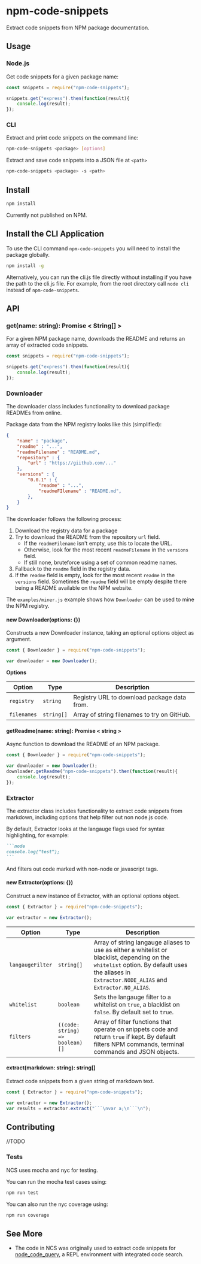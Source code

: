 # npm-code-snippets

Extract code snippets from NPM package documentation.

## Usage

### Node.js

Get code snippets for a given package name:

```js
const snippets = require("npm-code-snippets");

snippets.get("express").then(function(result){
	console.log(result);
});
```

### CLI

Extract and print code snippets on the command line:

```sh
npm-code-snippets <package> [options]
```

Extract and save code snippets into a JSON file at `<path>`

```sh
npm-code-snippets <package> -s <path>
```

 ## Install
 
 ```sh
 npm install
 ```

 Currently not published on NPM.

 ## Install the CLI Application

To use the CLI command `npm-code-snippets` you will need to install the package globally.

```sh
npm install -g 
```

Alternatively, you can run the cli.js file directly without installing if you have the path to the cli.js file. For example, from the root directory call `node cli` instead of `npm-code-snippets`.

## API

### get(name: string): Promise < String[] >

For a given NPM package name, downloads the README and returns an array of extracted code snippets.


```js
const snippets = require("npm-code-snippets");

snippets.get("express").then(function(result){
	console.log(result);
});
```

### Downloader

The downloader class includes functionality to download package READMEs from online.

Package data from the NPM registry looks like this (simplified):

```json
{
    "name" : "package",
    "readme" : "...",
    "readmeFilename" : "README.md",
    "repository" : {
        "url" : "https://giithub.com/..."
    },
    "versions" : {
        "0.0.1" : {
            "readme" : "...",
            "readmeFIlename" : "README.md",
        },
    }
}
```

The downloader follows the following process:

1. Download the registry data for a package
2. Try to download the README from the repository `url` field.
    - If the `readmeFilename` isn't empty, use this to locate the URL.
    - Otherwise, look for the most recent `readmeFilename` in the `versions` field.
    - If still none, bruteforce using a set of common readme names.
3. Fallback to the `readme` field in the registry data.
4. If the `readme` field is empty, look for the most recent `readme` in the `versions` field. Sometimes the `readme` field will be empty despite there being a README available on the NPM website.

The `examples/miner.js` example shows how `Downloader` can be used to mine the NPM registry.

#### new Downloader(options: {})

Constructs a new Downloader instance, taking an optional options object as argument.

```js
const { Downloader } = require("npm-code-snippets");

var downloader = new Downloader();
```

**Options**

|Option|Type|Description|
|-|-|-|
|`registry`|`string`|Registry URL to download package data from.
|`filenames`|`string[]`|Array of string filenames to try on GitHub.

#### getReadme(name: string): Promise < string >

Async function to download the README of an NPM package.

```js
const { Downloader } = require("npm-code-snippets");

var downloader = new Downloader();
downloader.getReadme("npm-code-snippets").then(function(result){
    console.log(result);
});
```

### Extractor

The extractor class includes functionality to extract code snippets from markdown, including options that help filter out non node.js code. 

By default, Extractor looks at the langauge flags used for syntax highlighting, for example:

````markdown
```node
console.log("test");
```
````

And filters out code marked with non-node or javascript tags.

#### new Extractor(options: {})
Construct a new instance of Extractor, with an optional options object.

```js
const { Extractor } = require("npm-code-snippets");

var extractor = new Extractor();
```

|Option|Type|Description|
|-|-|-|
|`langaugeFilter`|`string[]`|Array of string langauge aliases to use as either a whitelist or blacklist, depending on the `whitelist` option. By default uses the aliases in `Extractor.NODE_ALIAS` and `Extractor.NO_ALIAS`. 
|`whitelist`|`boolean`|Sets the langauge filter to a whitelist on `true`, a blacklist on `false`. By default set to `true`.
|`filters`|`((code: string) => boolean)[]`|Array of filter functions that operate on snippets code and return `true` if kept. By default filters NPM commands, terminal commands and JSON objects.

#### extract(markdown: string): string[]
Extract code snippets from a given string of markdown text.

```js
const { Extractor } = require("npm-code-snippets");

var extractor = new Extractor();
var results = extractor.extract("```\nvar a;\n```\n");
```

## Contributing

//TODO

### Tests

NCS uses mocha and nyc for testing.

You can run the mocha test cases using:

```sh
npm run test
```

You can also run the nyc coverage using:

```sh 
npm run coverage
```

## See More

- The code in NCS was originally used to extract code snippets for [node_code_query](https://github.com/damorimRG/node_code_query), a REPL environment with integrated code search. 

